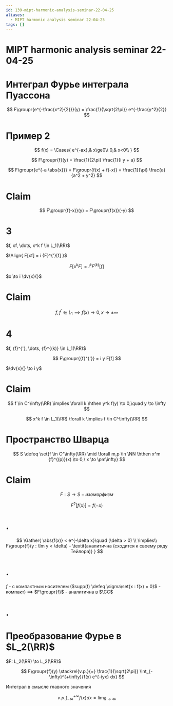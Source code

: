 ```yaml
---
id: 139-mipt-harmonic-analysis-seminar-22-04-25
aliases:
  - MIPT harmonic analysis seminar 22-04-25
tags: []
---
```


# MIPT harmonic analysis seminar 22-04-25

# Интеграл Фурье интеграла Пуассона

$$
F\groupr{e^{-\frac{x^2}{2}}}(y) = \frac{1}{\sqrt{2\pi}} e^{-\frac{y^2}{2}}
$$

# Пример 2

$$
f(x) = \Cases{
e^{-ax},& x\ge0\\
0,& x<0\\
}
$$

$$
F\groupr{f}(y) = \frac{1}{2\pi} \frac{1}{i y + a}
$$

$$
F\groupr{e^{-a \abs{x}}} = F\groupr{f(x) + f(-x)} =
\frac{1}{\pi} \frac{a}{a^2 + y^2}
$$

# Claim

$$
F\groupr{f(-x)}(y) = F\groupr{f(x)}(-y)
$$

# 3

$f, xf, \dots, x^k f \in L_1(\RR)$

$\Align{
F[xf] = i {F}^{'}[f]
}$

$$
F[x^k F] = i^k {F}^{(k)}[f]
$$

$x \to i \dv{x}{}$

# Claim

$$
f, {f}^{'} \in L_1 \implies f(x) \to 0, x \to \pm\infty
$$

# 4

$f, {f}^{'}, \dots, {f}^{(k)} \in L_1(\RR)$

$$
F\groupr{{f}^{'}} = i y F[f]
$$

$\dv{x}{} \to i y$

# Claim

$$
f \in C^\infty(\RR) \implies \forall k \hthen y^k f(y) \to 0,\quad y \to \infty
$$

$$
x^k f \in L_1(\RR) \forall k \implies f \in C^\infty(\RR)
$$

# Пространство Шварца

$$
S \defeq \set{f \in C^\infty(\RR) \mid
\forall m,p \in \NN \hthen x^m {f}^{(p)}(x) \to 0,\ x \to \pm\infty}
$$

# Claim

$$
F: S \to S - \textit{изоморфизм}
$$

$$
F^2[f(x)] = f(-x)
$$

# .

$$
\Gather{
\abs{f(x)} < e^{-\delta x}\quad (\delta > 0) \\
\implies\\
F\groupr{f}(y : \Im y < \delta) - \textit{аналитична (сходится к своему ряду Тейлора)}
}
$$

# .

$f$ - с компактным носителем ($supp(f) \defeq \sigma\set{x : f(x) = 0}$ - компакт)
$\implies$
$F\groupr{f}$ - аналитична в $\CC$

# .

# Преобразование Фурье в $L_2(\RR)$

$F: L_2(\RR) \to L_2(\RR)$

$$
F\groupr{f}(y) \stackrel{v.p.}{=}
\frac{1}{\sqrt{2\pi}} \int_{-\infty}^{+\infty}{f(x) e^{-iyx} dx}
$$

Интеграл в смысле главного значения

$$
v.p. \int_{-\infty}^{+\infty}{f(x) dx} = \lim_{R\to\infty}
$$
